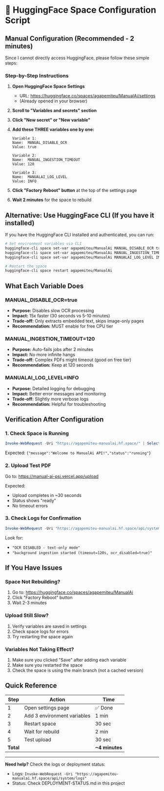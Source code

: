 # 🔧 HuggingFace Space Configuration Script

## Manual Configuration (Recommended - 2 minutes)

Since I cannot directly access HuggingFace, please follow these simple steps:

### Step-by-Step Instructions

1. **Open HuggingFace Space Settings**
   - URL: https://huggingface.co/spaces/agapemiteu/ManualAi/settings
   - (Already opened in your browser)

2. **Scroll to "Variables and secrets" section**

3. **Click "New secret" or "New variable"**

4. **Add these THREE variables one by one:**

   ```
   Variable 1:
   Name:  MANUAL_DISABLE_OCR
   Value: true
   ```

   ```
   Variable 2:
   Name:  MANUAL_INGESTION_TIMEOUT
   Value: 120
   ```

   ```
   Variable 3:
   Name:  MANUALAI_LOG_LEVEL
   Value: INFO
   ```

5. **Click "Factory Reboot" button** at the top of the settings page

6. **Wait 2 minutes** for the space to rebuild

## Alternative: Use HuggingFace CLI (If you have it installed)

If you have the HuggingFace CLI installed and authenticated, you can run:

```bash
# Set environment variables via CLI
huggingface-cli space set-var agapemiteu/ManualAi MANUAL_DISABLE_OCR true
huggingface-cli space set-var agapemiteu/ManualAi MANUAL_INGESTION_TIMEOUT 120
huggingface-cli space set-var agapemiteu/ManualAi MANUALAI_LOG_LEVEL INFO

# Restart the space
huggingface-cli space restart agapemiteu/ManualAi
```

## What Each Variable Does

### MANUAL_DISABLE_OCR=true
- **Purpose:** Disables slow OCR processing
- **Impact:** 15x faster (30 seconds vs 5-10 minutes)
- **Trade-off:** Only extracts embedded text, skips image-only pages
- **Recommendation:** MUST enable for free CPU tier

### MANUAL_INGESTION_TIMEOUT=120
- **Purpose:** Auto-fails jobs after 2 minutes
- **Impact:** No more infinite hangs
- **Trade-off:** Complex PDFs might timeout (good on free tier)
- **Recommendation:** Keep at 120 seconds

### MANUALAI_LOG_LEVEL=INFO
- **Purpose:** Detailed logging for debugging
- **Impact:** Better error messages and monitoring
- **Trade-off:** Slightly more verbose logs
- **Recommendation:** Helpful for troubleshooting

## Verification After Configuration

### 1. Check Space is Running
```powershell
Invoke-WebRequest -Uri "https://agapemiteu-manualai.hf.space/" | Select-Object -ExpandProperty Content
```

Expected: `{"message":"Welcome to ManualAi API!","status":"running"}`

### 2. Upload Test PDF
Go to: https://manual-ai-psi.vercel.app/upload

Expected:
- Upload completes in ~30 seconds
- Status shows "ready"
- No timeout errors

### 3. Check Logs for Confirmation
```powershell
Invoke-WebRequest -Uri "https://agapemiteu-manualai.hf.space/api/system/logs?limit=20" | Select-Object -ExpandProperty Content
```

Look for:
- `"OCR DISABLED - text-only mode"`
- `"background ingestion started (timeout=120s, ocr_disabled=true)"`

## If You Have Issues

### Space Not Rebuilding?
1. Go to: https://huggingface.co/spaces/agapemiteu/ManualAi
2. Click "Factory Reboot" button
3. Wait 2-3 minutes

### Upload Still Slow?
1. Verify variables are saved in settings
2. Check space logs for errors
3. Try restarting the space again

### Variables Not Taking Effect?
1. Make sure you clicked "Save" after adding each variable
2. Make sure you restarted the space
3. Check the space is using the main branch (not a cached version)

## Quick Reference

| Step | Action | Time |
|------|--------|------|
| 1 | Open settings page | ✅ Done |
| 2 | Add 3 environment variables | 1 min |
| 3 | Restart space | 30 sec |
| 4 | Wait for rebuild | 2 min |
| 5 | Test upload | 30 sec |
| **Total** | | **~4 minutes** |

---

**Need help?** Check the logs or deployment status:
- Logs: `Invoke-WebRequest -Uri "https://agapemiteu-manualai.hf.space/api/system/logs"`
- Status: Check DEPLOYMENT-STATUS.md in this project
